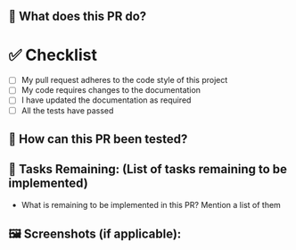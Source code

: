 ## 📑 What does this PR do?

<!--- Please describe the changes in detail -->

# ✅ Checklist

- [ ] My pull request adheres to the code style of this project
- [ ] My code requires changes to the documentation
- [ ] I have updated the documentation as required
- [ ] All the tests have passed

## 🧪 How can this PR been tested?


## 🧾 Tasks Remaining: (List of tasks remaining to be implemented)

- What is remaining to be implemented in this PR? Mention a list of them


## 🖼️ Screenshots (if applicable):

